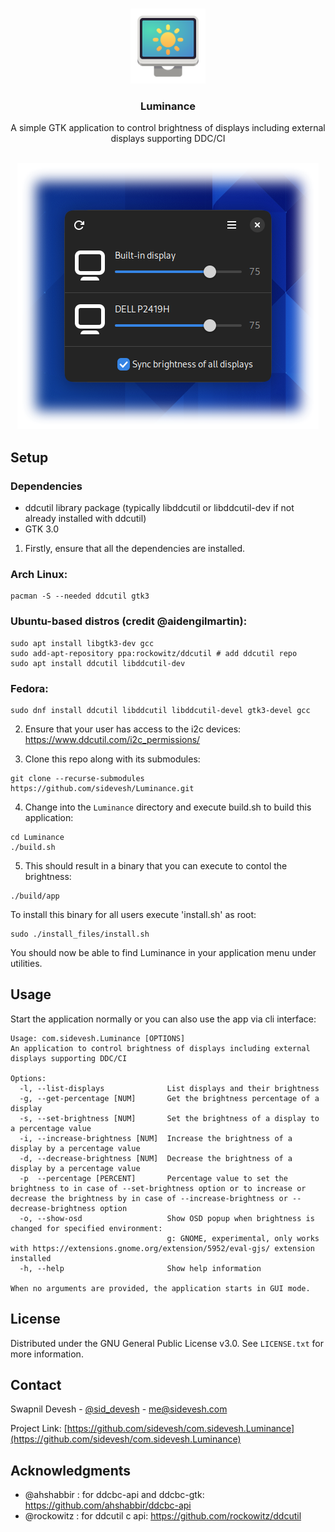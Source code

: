 <a name="readme-top"></a>

<br />
<div align="center">
  <a href="https://github.com/sidevesh/com.sidevesh.Luminance">
    <img src="install_files/com.sidevesh.Luminance.svg" alt="Logo" width="120" height="120">
  </a>

<h3 align="center">Luminance</h3>

  <p align="center">
    A simple GTK application to control brightness of displays including external displays supporting DDC/CI
    <br />
    <br />
  </p>
</div>

<div align="center">
  <img src="screenshots/screenshot-faded.png" alt="Screenshot">
</div>



## Setup

### Dependencies
- ddcutil library package (typically libddcutil or libddcutil-dev if not already installed with ddcutil)
- GTK 3.0

1. Firstly, ensure that all the dependencies are installed.

### Arch Linux:
```
pacman -S --needed ddcutil gtk3
```

### Ubuntu-based distros (credit @aidengilmartin):
```
sudo apt install libgtk3-dev gcc
sudo add-apt-repository ppa:rockowitz/ddcutil # add ddcutil repo
sudo apt install ddcutil libddcutil-dev
```
### Fedora:
```
sudo dnf install ddcutil libddcutil libddcutil-devel gtk3-devel gcc
```

2. Ensure that your user has access to the i2c devices:
https://www.ddcutil.com/i2c_permissions/

3. Clone this repo along with its submodules:
```
git clone --recurse-submodules https://github.com/sidevesh/Luminance.git
```

4. Change into the `Luminance` directory and execute build.sh to build this application:
```
cd Luminance
./build.sh
```

5. This should result in a binary that you can execute to contol the brightness:
```
./build/app
```

To install this binary for all users execute 'install.sh' as root:
```
sudo ./install_files/install.sh
```

You should now be able to find Luminance in your application menu under utilities.


## Usage

Start the application normally or you can also use the app via cli interface:
```
Usage: com.sidevesh.Luminance [OPTIONS]
An application to control brightness of displays including external displays supporting DDC/CI

Options:
  -l, --list-displays              List displays and their brightness
  -g, --get-percentage [NUM]       Get the brightness percentage of a display
  -s, --set-brightness [NUM]       Set the brightness of a display to a percentage value
  -i, --increase-brightness [NUM]  Increase the brightness of a display by a percentage value
  -d, --decrease-brightness [NUM]  Decrease the brightness of a display by a percentage value
  -p  --percentage [PERCENT]       Percentage value to set the brightness to in case of --set-brightness option or to increase or decrease the brightness by in case of --increase-brightness or --decrease-brightness option
  -o, --show-osd                   Show OSD popup when brightness is changed for specified environment:
                                   g: GNOME, experimental, only works with https://extensions.gnome.org/extension/5952/eval-gjs/ extension installed
  -h, --help                       Show help information

When no arguments are provided, the application starts in GUI mode.
```


## License

Distributed under the GNU General Public License v3.0. See `LICENSE.txt` for more information.



## Contact

Swapnil Devesh - [@sid_devesh](https://twitter.com/sid_devesh) - me@sidevesh.com

Project Link: [https://github.com/sidevesh/com.sidevesh.Luminance](https://github.com/sidevesh/com.sidevesh.Luminance)



## Acknowledgments

- @ahshabbir : for ddcbc-api and ddcbc-gtk: https://github.com/ahshabbir/ddcbc-api
- @rockowitz : for ddcutil c api: https://github.com/rockowitz/ddcutil
